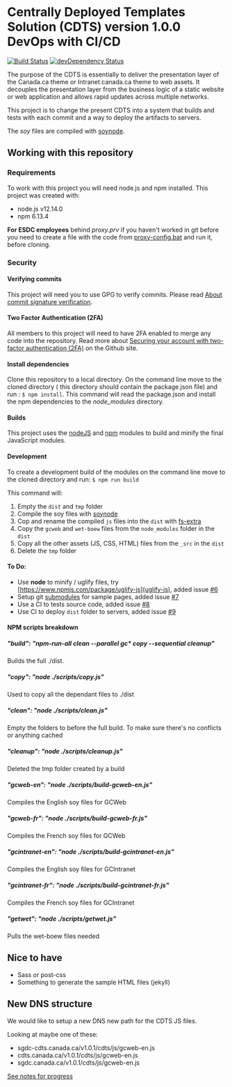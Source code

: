 # Centrally Deployed Templates Solution (CDTS) version 1.0.0 DevOps with CI/CD

[![Build Status](https://secure.travis-ci.org/wet-boew/cdts-sgdc.svg?branch=master)](https://travis-ci.org/wet-boew/cdts-sgdc)
[![devDependency Status](https://david-dm.org/wet-boew/cdts-sgdc/dev-status.svg)](https://david-dm.org/wet-boew/cdts-sgdc#info=devDependencies)

The purpose of the CDTS is essentially to deliver the presentation layer of the Canada.ca theme or Intranet.canada.ca theme to web assets. It decouples the presentation layer from the business logic of a static website or web application and allows rapid updates across multiple networks.

This project is to change the present CDTS into a system that builds and tests with each commit and a way to deploy the artifacts to servers.

The _soy_ files are compiled with [soynode](https://github.com/Medium/soynode).

## Working with this repository

### Requirements

To work with this project you will need node.js and npm installed. This project was created with:

* node.js v12.14.0
* npm 6.13.4

**For ESDC employees** behind *proxy.prv* if you haven't worked in git before you need to create a file with the code from [proxy-config.bat](proxy-config.bat) and run it, before cloning. 

### Security

#### Verifying commits

This project will need you to use GPG to verify commits. Please read [About commit signature verification](https://help.github.com/en/github/authenticating-to-github/about-commit-signature-verification).

#### Two Factor Authentication (2FA)

All members to this project will need to have 2FA enabled to merge any code into the repository. Read more about [Securing your account with two-factor authentication (2FA)](https://help.github.com/en/github/authenticating-to-github/securing-your-account-with-two-factor-authentication-2fa) on the Github site. 


#### Install dependencies
Clone this repository to a local directory. On the command line move to the cloned directory ( this directory should contain the package.json file) and run : `$ npm install`.
This command will read the package.json and install the npm dependencies to the *node_modules* directory.

#### Builds

This project uses the [nodeJS](https://nodejs.org/en/) and [npm](https://nodejs.org/en/) modules to build and minify the final JavaScript modules.

#### Development
To create a development build of the modules on the command line move to the cloned directory and run: `$ npm run build`

This command will:

1. Empty the `dist` and `tmp` folder
2. Compile the soy files with [soynode](https://github.com/Medium/soynode)
3. Cop and rename the compiled `js` files into the `dist` with [fs-extra](https://www.npmjs.com/package/fs-extra)
4. Copy the `gcweb` and `wet-boew` files from the `node_modules` folder in the `dist` 
5. Copy all the other assets (JS, CSS, HTML) files from the `_src` in the `dist`
6. Delete the `tmp` folder

#### To Do:

* Use **node** to minify / uglify files, try [https://www.npmjs.com/package/uglify-js](uglify-js), added issue [#6](https://github.com/wet-boew/cdts-sgdc/issues/6)
* Setup git [submodules](https://git-scm.com/book/en/v2/Git-Tools-Submodules) for sample pages, added issue [#7](https://github.com/wet-boew/cdts-sgdc/issues/7)
* Use a CI to tests source code, added issue [#8](https://github.com/wet-boew/cdts-sgdc/issues/8)
* Use CI to deploy `dist` folder to servers, added issue [#9](https://github.com/wet-boew/cdts-sgdc/issues/9)

#### NPM scripts breakdown

##### "build": "npm-run-all clean --parallel gc* copy --sequential cleanup"

Builds the full ./dist. 

##### "copy": "node ./scripts/copy.js"

Used to copy all the dependant files to ./dist

##### "clean": "node ./scripts/clean.js"

Empty the folders to before the full build. To make sure there's no conflicts or anything cached

##### "cleanup": "node ./scripts/cleanup.js"

Deleted the tmp folder created by a build

##### "gcweb-en": "node ./scripts/build-gcweb-en.js"

Compiles the English soy files for GCWeb 

##### "gcweb-fr": "node ./scripts/build-gcweb-fr.js"

Compiles the French soy files for GCWeb 

##### "gcintranet-en": "node ./scripts/build-gcintranet-en.js"

Compiles the English soy files for GCIntranet 

##### "gcintranet-fr": "node ./scripts/build-gcintranet-fr.js"

Compiles the French soy files for GCIntranet 

##### "getwet": "node ./scripts/getwet.js"

Pulls the wet-boew files needed

## Nice to have

* Sass or post-css
* Something to generate the sample HTML files (jekyll)

## New DNS structure

We would like to setup a new DNS new path for the CDTS JS files.

Looking at maybe one of these:

* sgdc-cdts.canada.ca/v1.0.1/cdts/js/gcweb-en.js
* cdts.canada.ca/v1.0.1/cdts/js/gcweb-en.js
* sgdc.canada.ca/v1.0.1/cdts/js/gcweb-en.js

[See notes for progress](notes.md)
